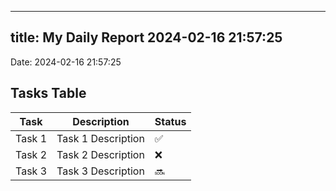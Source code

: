
---
title: My Daily Report 2024-02-16 21:57:25
---

Date: 2024-02-16 21:57:25

## Tasks Table

| Task | Description | Status |
|------|-------------|--------|
| Task 1 | Task 1 Description | ✅ |
| Task 2 | Task 2 Description | ❌ |
| Task 3 | Task 3 Description | 🔜 |
